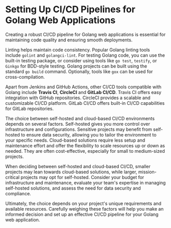 # Setting Up CI/CD Pipelines for Golang Web Applications

Creating a robust CI/CD pipeline for Golang web applications is essential for maintaining code quality and ensuring smooth deployments. 

Linting helps maintain code consistency. Popular Golang linting tools include `golint` and `golangci-lint`. For testing Golang code, you can use the built-in testing package, or consider using tools like `go test`, `testify`, or `Ginkgo` for BDD-style testing. Golang projects can be built using the standard `go build` command. Optionally, tools like `gox` can be used for cross-compilation.

Apart from Jenkins and GitHub Actions, other CI/CD tools compatible with Golang include **Travis CI**, **CircleCI** and **GitLab CI/CD**. Travis CI offers easy integration with GitHub repositories. CircleCI provides a scalable and customizable CI/CD platform. GitLab CI/CD offers built-in CI/CD capabilities for GitLab repositories.

The choice between self-hosted and cloud-based CI/CD environments depends on several factors. Self-hosted gives you more control over infrastructure and configurations. Sensitive projects may benefit from self-hosted to ensure data security, allowing you to tailor the environment to your specific needs. Cloud-based solutions require less setup and maintenance effort and offer the flexibility to scale resources up or down as needed. They are often cost-effective, especially for small to medium-sized projects.

When deciding between self-hosted and cloud-based CI/CD, smaller projects may lean towards cloud-based solutions, while larger, mission-critical projects may opt for self-hosted. Consider your budget for infrastructure and maintenance, evaluate your team's expertise in managing self-hosted solutions, and assess the need for data security and compliance.

Ultimately, the choice depends on your project's unique requirements and available resources. Carefully weighing these factors will help you make an informed decision and set up an effective CI/CD pipeline for your Golang web application.
